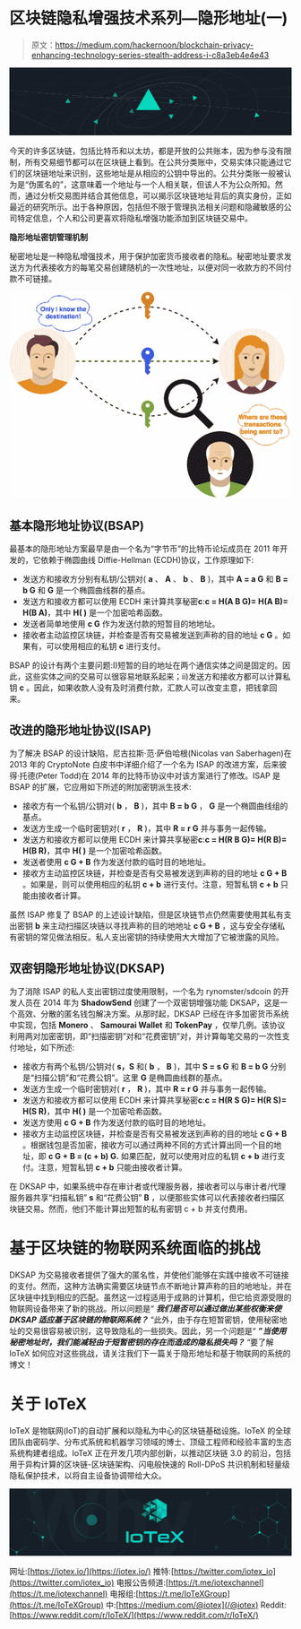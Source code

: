 # 区块链隐私增强技术系列—隐形地址(一)

> 原文：<https://medium.com/hackernoon/blockchain-privacy-enhancing-technology-series-stealth-address-i-c8a3eb4e4e43>

![](img/df77dc940acc68c629c01397872f6d3b.png)

今天的许多区块链，包括比特币和以太坊，都是开放的公共账本，因为参与没有限制，所有交易细节都可以在区块链上看到。在公共分类账中，交易实体只能通过它们的区块链地址来识别，这些地址是从相应的公钥中导出的。公共分类账一般被认为是“伪匿名的”，这意味着一个地址与一个人相关联，但该人不为公众所知。然而，通过分析交易图并结合其他信息，可以揭示区块链地址背后的真实身份，正如最近的研究所示。出于各种原因，包括但不限于管理执法相关问题和隐藏敏感的公司特定信息，个人和公司更喜欢将隐私增强功能添加到区块链交易中。

**隐形地址密钥管理机制**

秘密地址是一种隐私增强技术，用于保护加密货币接收者的隐私。秘密地址要求发送方为代表接收方的每笔交易创建随机的一次性地址，以便对同一收款方的不同付款不可链接。

![](img/f75f07c57b15ec9da16686ee9ebef56c.png)

## **基本隐形地址协议(BSAP)**

最基本的隐形地址方案最早是由一个名为“字节币”的比特币论坛成员在 2011 年开发的，它依赖于椭圆曲线 Diffie-Hellman (ECDH)协议，工作原理如下:

*   发送方和接收方分别有私钥/公钥对( **a** 、 **A** 、 **b** 、 **B** )，其中 **A = a G** 和 **B = b G** 和 **G** 是一个椭圆曲线群的基点。
*   发送方和接收方都可以使用 ECDH 来计算共享秘密**c**:**c = H(A B G)= H(A B)= H(B A)**，其中 **H( )** 是一个加密哈希函数。
*   发送者简单地使用 **c G** 作为发送付款的短暂目的地地址。
*   接收者主动监控区块链，并检查是否有交易被发送到声称的目的地址 **c G** 。如果有，可以使用相应的私钥 **c** 进行支付。

BSAP 的设计有两个主要问题:I)短暂的目的地址在两个通信实体之间是固定的。因此，这些实体之间的交易可以很容易地联系起来；ii)发送方和接收方都可以计算私钥 **c** 。因此，如果收款人没有及时消费付款，汇款人可以改变主意，把钱拿回来。

## **改进的隐形地址协议(ISAP)**

为了解决 BSAP 的设计缺陷，尼古拉斯·范·萨伯哈根(Nicolas van Saberhagen)在 2013 年的 CryptoNote 白皮书中详细介绍了一个名为 ISAP 的改进方案，后来彼得·托德(Peter Todd)在 2014 年的比特币协议中对该方案进行了修改。ISAP 是 BSAP 的扩展，它应用如下所述的附加密钥派生技术:

*   接收方有一个私钥/公钥对( **b** ， **B** )，其中 **B = b G** ， **G** 是一个椭圆曲线组的基点。
*   发送方生成一个临时密钥对( **r** ， **R** )，其中 **R = r G** 并与事务一起传输。
*   发送方和接收方都可以使用 ECDH 来计算共享秘密**c**:**c = H(R B G)= H(R B)= H(B R)**，其中 **H( )** 是一个加密哈希函数。
*   发送者使用 **c G + B** 作为发送付款的临时目的地地址。
*   接收方主动监控区块链，并检查是否有交易被发送到声称的目的地址 **c G + B** 。如果是，则可以使用相应的私钥 **c + b** 进行支付。注意，短暂私钥 **c + b** 只能由接收者计算。

虽然 ISAP 修复了 BSAP 的上述设计缺陷，但是区块链节点仍然需要使用其私有支出密钥 **b** 来主动扫描区块链以寻找声称的目的地地址 **c G + B** ，这与安全存储私有密钥的常见做法相反。私人支出密钥的持续使用大大增加了它被泄露的风险。

## **双密钥隐形地址协议(DKSAP)**

为了消除 ISAP 的私人支出密钥过度使用限制，一个名为 rynomster/sdcoin 的开发人员在 2014 年为 **ShadowSend** 创建了一个双密钥增强功能 DKSAP，这是一个高效、分散的匿名钱包解决方案。从那时起，DKSAP 已经在许多加密货币系统中实现，包括 **Monero** 、 **Samourai Wallet** 和 **TokenPay** ，仅举几例。该协议利用两对加密密钥，即“扫描密钥”对和“花费密钥”对，并计算每笔交易的一次性支付地址，如下所述:

*   接收方有两个私钥/公钥对( **s，S** 和( **b** ， **B** )，其中 **S = s G** 和 **B = b G** 分别是“扫描公钥”和“花费公钥”。这里 **G** 是椭圆曲线群的基点。
*   发送方生成一个临时密钥对( **r** ， **R** )，其中 **R = r G** 并与事务一起传输。
*   发送方和接收方都可以使用 ECDH 来计算共享秘密**c**:**c = H(R S G)= H(R S)= H(S R)**，其中 **H( )** 是一个加密哈希函数。
*   发送方使用 **c G + B** 作为发送付款的临时目的地地址。
*   接收方主动监控区块链，并检查是否有交易被发送到声称的目的地址 **c G + B** 。根据钱包是否加密，接收方可以通过两种不同的方式计算出同一个目的地址，即 **c G + B = (c + b) G.** 如果匹配，就可以使用对应的私钥 **c + b** 进行支付。注意，短暂私钥 **c + b** 只能由接收者计算。

在 DKSAP 中，如果系统中存在审计者或代理服务器，接收者可以与审计者/代理服务器共享“扫描私钥” **s** 和“花费公钥” **B** ，以便那些实体可以代表接收者扫描区块链交易。然而，他们不能计算出短暂的私有密钥 c + b 并支付费用。

# **基于区块链的物联网系统面临的挑战**

DKSAP 为交易接收者提供了强大的匿名性，并使他们能够在实践中接收不可链接的支付。然而，这种方法确实需要区块链节点不断地计算声称的目的地地址，并在区块链中找到相应的匹配。虽然这一过程适用于成熟的计算机，但它给资源受限的物联网设备带来了新的挑战。所以问题是“ ***我们是否可以通过做出某些权衡来使 DKSAP 适应基于区块链的物联网系统？*** “此外，由于存在短暂密钥，使用秘密地址的交易很容易被识别，这导致隐私的一些损失。因此，另一个问题是“ ***”当使用秘密地址时，我们能减轻由于短暂密钥的存在而造成的隐私损失吗？*** “要了解 IoTeX 如何应对这些挑战，请关注我们下一篇关于隐形地址和基于物联网的系统的博文！

# 关于 IoTeX

IoTeX 是物联网(IoT)的自动扩展和以隐私为中心的区块链基础设施。IoTeX 的全球团队由密码学、分布式系统和机器学习领域的博士、顶级工程师和经验丰富的生态系统构建者组成。IoTeX 正在开发几项内部创新，以推动区块链 3.0 的前沿，包括用于异构计算的区块链-区块链架构、闪电般快速的 Roll-DPoS 共识机制和轻量级隐私保护技术，以将自主设备协调带给大众。

![](img/67ee3732cdf6df83b7d710be9786c309.png)

网址:[https://iotex.io/](https://iotex.io/)
推特:[https://twitter.com/iotex_io](https://twitter.com/iotex_io)
电报公告频道:[https://t.me/iotexchannel](https://t.me/iotexchannel)
电报组:[https://t.me/IoTeXGroup](https://t.me/IoTeXGroup)
中:[https://medium.com/@iotex](/@iotex)
Reddit:[https://www.reddit.com/r/IoTeX/](https://www.reddit.com/r/IoTeX/)